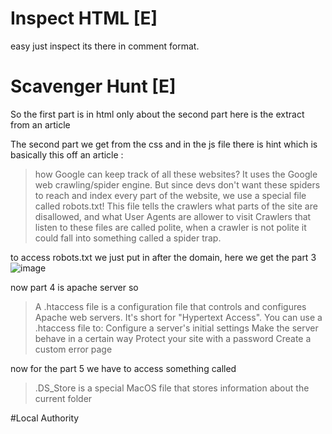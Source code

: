 # Inspect HTML [E]
easy just inspect its there in comment format.

# Scavenger Hunt [E]
So the first part is in html only about the second part here is the extract from an article 

The second part we get from the css and in the js file there is hint which is basically this off an article : 

> how Google can keep track of all these websites? It uses the Google web crawling/spider engine. 
But since devs don't want these spiders to reach and index every part of the website, we use a special file called 
robots.txt! This file tells the crawlers what parts of the site are disallowed, and what User Agents are allower to visit
Crawlers that listen to these files are called polite, when a crawler is not polite it could fall into something called a 
spider trap.

to access robots.txt we just put in after the domain, here we get the part 3 
![image](https://github.com/user-attachments/assets/44257ae2-e2a3-434b-a6ca-1a6cdd14f9b7)

now part 4 is apache server so 
>A .htaccess file is a configuration file that controls and configures Apache web servers. It's short for "Hypertext Access". You can use a .htaccess file to: 
Configure a server's initial settings 
Make the server behave in a certain way 
Protect your site with a password 
Create a custom error page 

now for the part 5 we have to access something called 
>.DS_Store is a special MacOS file that stores information about the current folder

#Local Authority

